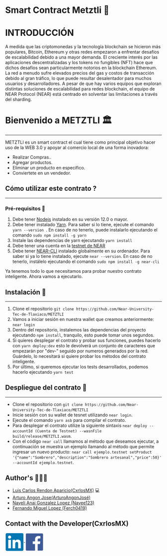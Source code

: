 # Smart Contract Metztli :briefcase:
# INTRODUCCIÓN 
A medida que las criptomonedas y la tecnología blockchain se hicieron más populares, Bitcoin, Ethereum y otras redes empezaron a enfrentar desafíos de escalabilidad debido a una mayor demanda. El creciente interés por las aplicaciones descentralizadas y los tokens no fungibles (NFT) hace que dichos desafíos sean particularmente notorios en la blockchain Ethereum. La red a menudo sufre elevados precios del gas y costos de transacción debido al gran tráfico, lo que puede resultar desalentador para muchos usuarios y desarrolladores. 
A pesar de que hay varios equipos que exploran distintas soluciones de escalabilidad para redes blockchain, el equipo de NEAR Protocol (NEAR) está centrado en solventar las limitaciones a través del sharding.


# Bienvenido a METZTLI :classical_building:
---
METZTLI es un smart contract el cual tiene como principal objetivo hacer uso de la WEB 3.0 y apoyar al comercio local de una forma inovadora:
* Realizar Compras..
* Agregar productos.
* Eliminar un producto en especifico.
* Conviertete en un vendedor.

## Cómo utilizar este contrato ?
---
### Pré-requisitos :hammer:
1. Debe tener [Nodejs](https://nodejs.org/en/) instalado en su versión 12.0 o mayor.
2. Debe tener instalado [Yarn](https://yarnpkg.com/). Para saber si lo tiene, ejecute el comando ```yarn --version ```. En caso de no tenerlo, puede instalarlo ejecutando el comando ```sudo npm install -g yarn```
3. Instale las dependencias de yarn ejecutando ```yarn install```
4. Debe tener una cuenta en la [testnet de NEAR](https://wallet.testnet.near.org/)
5. Debe tener [NEAR-CLI](https://github.com/near/near-cli) instalado globalmente en su ordenador. Para saber si ya lo tiene instalado, ejecute ```near --version```. En caso de no tenerlo, instálelo ejecutando el comando ```sudo npm install -g near-cli``` 

Ya tenemos todo lo que necesitamos para probar nuestro contrato inteligente. Ahora vamos a ejecutarlo.

## Instalación :open_file_folder:
---
1. Clone el repositorio ```git clone https://github.com/Near-University-Tec-de-Tlaxiaco/METZTLI``` 
2. Vamos a iniciar sesión en nuestra wallet que creamos anteriormente: ```near login```
3. Dentro del repositorio, instalemos las dependencias del proyecto ejecutando ```npm install```, tranquilo, esto puede tomar unos segundos.
4. Si quieres desplegar el contrato y probar sus funciones, puedes hacerlo con ```yarn deploy:dev``` esto le devolverá un conjunto de caracteres que empezarán por "dev-" seguido por numeros generados por la red. Guárdelo, lo necesitará si quiere probar los métodos del contrato inteligente.
5. Por último, si queremos ejecutar los tests desarrollados, podemos hacerlo ejecutando ```yarn test```
   
## Despliegue del contrato 🧰   
---
* Clone el repositorio con ```git clone https://github.com/Near-University-Tec-de-Tlaxiaco/METZTLI ```
* Inicie sesión con su wallet de tesnet utilizando ``near login``.
* Ejecute el comando ``yarn asb`` para compilar el contrato.
* Para desplegar el contrato utilize la siguiente sintaxis ``near deploy --accountId (Cuenta de Testnet) --wasnFile build/release/METZTLI.wasm``.
* Con el código ``near call`` llamamos al método que deseamos ejecutar, a continuación se muestra un ejemplo llamando al método que permite ingresar un nuevo producto: ``near call ejemplo.testnet setProduct '{"name":"Sombrero","description":"Sombrero artesanal","price":50}' --accountId ejemplo.testnet``.

## Author's 🧑‍🤝‍🧑

- [Luis Carlos Rendon Aparicio(CxrlosMX)](https://github.com/cxrlosmx) 💻
-  [Arturo Angon Jose(ArturoAngonJosé)](https://github.com/ArturoAngonJose)
-  [Nayeli Anai Gonzalez Lopez (Nayee123)](https://github.com/Nayee123)
-  [Fernando Miguel Lopez (Ferch0419)](https://github.com/Ferch0419)


## Contact with the Developer(CxrlosMX)

<a target="_blank" rel="vsc" href="https://www.linkedin.com/in/luis-carlos-rendon-8945a0221/">
<img alt="likedin-logo" src="https://github.com/devicons/devicon/blob/master/icons/linkedin/linkedin-original.svg" style="max-width: 100%;"
     width="60" height="60" align="middle">
</a>
<a target="_blank" rel="vsc" href="https://www.facebook.com/luisc.rendon.3">
<img alt="facebook-logo" src="https://github.com/devicons/devicon/blob/master/icons/facebook/facebook-original.svg" style="max-width: 100%;"
     width="60" height="60" align="middle">
</a>


